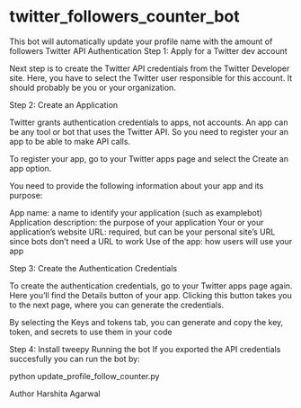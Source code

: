 # twitter_followers_counter_bot
This bot will automatically update your profile name with the amount of followers
Twitter API Authentication
Step 1: Apply for a Twitter dev account

Next step is to create the Twitter API credentials from the Twitter Developer site. Here, you have to select the Twitter user responsible for this account. It should probably be you or your organization.

Step 2: Create an Application

Twitter grants authentication credentials to apps, not accounts. An app can be any tool or bot that uses the Twitter API. So you need to register your an app to be able to make API calls.

To register your app, go to your Twitter apps page and select the Create an app option.

You need to provide the following information about your app and its purpose:

App name: a name to identify your application (such as examplebot) Application description: the purpose of your application Your or your application’s website URL: required, but can be your personal site’s URL since bots don’t need a URL to work Use of the app: how users will use your app

Step 3: Create the Authentication Credentials

To create the authentication credentials, go to your Twitter apps page again. Here you’ll find the Details button of your app. Clicking this button takes you to the next page, where you can generate the credentials.

By selecting the Keys and tokens tab, you can generate and copy the key, token, and secrets to use them in your code

Step 4: Install tweepy
Running the bot
If you exported the API credentials succesfully you can run the bot by:

python update_profile_follow_counter.py


Author
Harshita Agarwal
